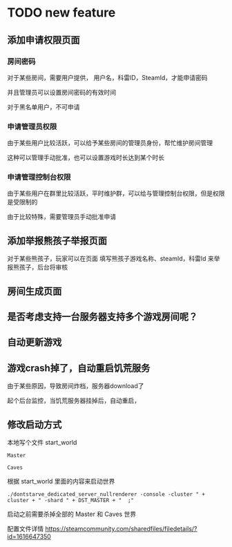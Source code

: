 # TODO new feature



## 添加申请权限页面

### 房间密码
对于某些房间，需要用户提供， 用户名，科雷ID，SteamId，才能申请密码

并且管理员可以设置房间密码的有效时间

对于黑名单用户，不可申请

### 申请管理员权限
由于某些用户比较活跃，可以给予某些房间的管理员身份，帮忙维护房间管理

这种可以管理手动批准，也可以设置游戏时长达到某个时长

### 申请管理控制台权限
由于某些用户在群里比较活跃，平时维护群，可以给与管理控制台权限，但是权限是受限制的

由于比较特殊，需要管理员手动批准申请

## 添加举报熊孩子举报页面
对于某些熊孩子，玩家可以在页面 填写熊孩子游戏名称、steamId，科雷Id 来举报熊孩子，后台将审核

## 房间生成页面


## 是否考虑支持一台服务器支持多个游戏房间呢？



## 自动更新游戏


## 游戏crash掉了，自动重启饥荒服务

由于某些原因，导致房间炸档，服务器download了

起个后台监控，当饥荒服务器挂掉后，自动重启，


## 修改启动方式

本地写个文件 start_world
```
Master

Caves
```

根据 start_world 里面的内容来启动世界

```
./dontstarve_dedicated_server_nullrenderer -console -cluster " + cluster + " -shard " + DST_MASTER + "  ;"
```

启动之前需要杀掉全部的 Master 和 Caves 世界

配置文件详情
https://steamcommunity.com/sharedfiles/filedetails/?id=1616647350